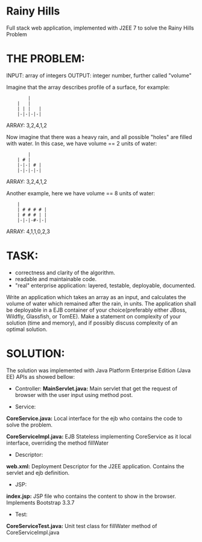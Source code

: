 # Rainy Hills
Full stack web application, implemented with J2EE 7 to solve the Rainy Hills Problem

# THE PROBLEM:
INPUT: array of integers
OUTPUT: integer number, further called "volume"

Imagine that the array describes profile of a surface, for example:

            |
        |   |
        | | |   |
        |-|-|-|-|
ARRAY:  3,2,4,1,2

Now imagine that there was a heavy rain, and all possible "holes" are filled with water. In this case, we have volume == 2 units of water:

            |
        | # |
        |-|-| # |
        |-|-|-|-|
ARRAY:  3,2,4,1,2

Another example, here we have volume == 8 units of water:

        |    
        | # # # # |
        | # # # | |
        |-|-|-#-|-|
ARRAY:  4,1,1,0,2,3

# TASK:
* correctness and clarity of the algorithm.
* readable and maintainable code.
* "real" enterprise application: layered, testable, deployable, documented.

Write an application which takes an array as an input, and calculates the volume of water which remained after the rain, in units.
The application shall be deployable in a EJB container of your choice(preferably either JBoss, Wildfly, Glassfish, or TomEE).
Make a statement on complexity of your solution (time and memory), and if possibly discuss complexity of an optimal solution.

# SOLUTION:

The solution was implemented with Java Platform Enterprise Edition (Java EE) APIs as showed bellow:

* Controller:
**MainServlet.java:** Main servlet that get the request of browser with the user input using method post.

* Service:                      

**CoreService.java:** Local interface for the ejb who contains the code to solve the problem. 

**CoreServiceImpl.java:** EJB Stateless implementing CoreService as it local interface, overriding the method fillWater 

* Descriptor:

**web.xml:** Deployment Descriptor for the J2EE application. Contains the servlet and ejb definition.

* JSP: 

**index.jsp:** JSP file who contains the content to show in the browser. Implements Bootstrap 3.3.7

* Test:

**CoreServiceTest.java:** Unit test class for fillWater method of CoreServiceImpl.java